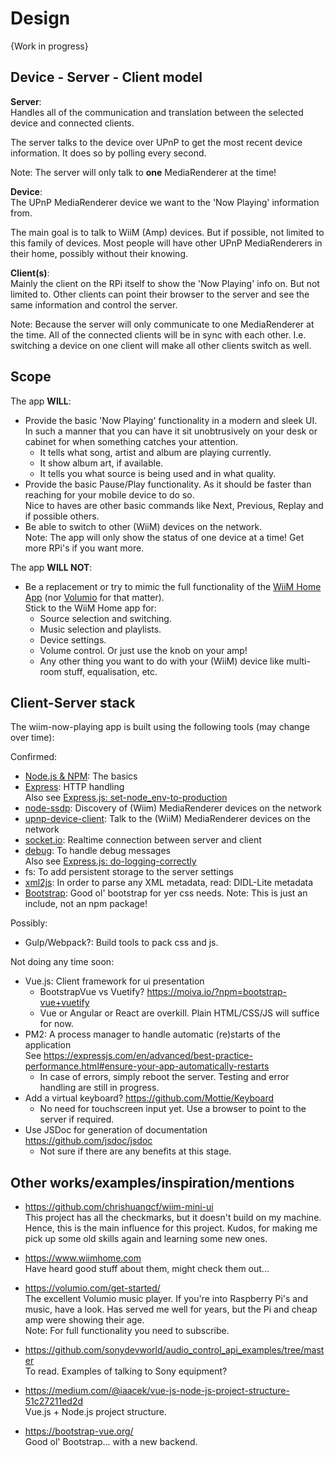 # Design

{Work in progress}

## Device - Server - Client model

**Server**:  
Handles all of the communication and translation between the selected device and connected clients.

The server talks to the device over UPnP to get the most recent device information. It does so by polling every second.

Note: The server will only talk to **one** MediaRenderer at the time!

**Device**:  
The UPnP MediaRenderer device we want to the 'Now Playing' information from.

The main goal is to talk to WiiM (Amp) devices. But if possible, not limited to this family of devices. Most people will have other UPnP MediaRenderers in their home, possibly without their knowing.

**Client(s)**:  
Mainly the client on the RPi itself to show the 'Now Playing' info on. But not limited to. Other clients can point their browser to the server and see the same information and control the server.

Note: Because the server will only communicate to one MediaRenderer at the time. All of the connected clients will be in sync with each other. I.e. switching a device on one client will make all other clients switch as well.

## Scope

The app **WILL**:

- Provide the basic 'Now Playing' functionality in a modern and sleek UI.  
  In such a manner that you can have it sit unobtrusively on your desk or cabinet for when something catches your attention.
  - It tells what song, artist and album are playing currently.
  - It show album art, if available.
  - It tells you what source is being used and in what quality.
- Provide the basic Pause/Play functionality. As it should be faster than reaching for your mobile device to do so.  
  Nice to haves are other basic commands like Next, Previous, Replay and if possible others.
- Be able to switch to other (WiiM) devices on the network.  
  Note: The app will only show the status of one device at a time! Get more RPi's if you want more.

The app **WILL NOT**:

- Be a replacement or try to mimic the full functionality of the [WiiM Home App](https://www.wiimhome.com/app) (nor [Volumio](https://volumio.com/get-started/) for that matter).  
  Stick to the WiiM Home app for:
  - Source selection and switching.
  - Music selection and playlists.
  - Device settings.
  - Volume control. Or just use the knob on your amp!
  - Any other thing you want to do with your (WiiM) device like multi-room stuff, equalisation, etc.

## Client-Server stack

The wiim-now-playing app is built using the following tools (may change over time):

Confirmed:

- [Node.js & NPM](https://nodejs.org/en): The basics
- [Express](https://www.npmjs.com/package/express): HTTP handling  
  Also see [Express.js: set-node_env-to-production](https://expressjs.com/en/advanced/best-practice-performance.html#set-node_env-to-production)
- [node-ssdp](https://www.npmjs.com/package/node-ssdp): Discovery of (Wiim) MediaRenderer devices on the network
- [upnp-device-client](https://www.npmjs.com/package/upnp-device-client): Talk to the (WiiM) MediaRenderer devices on the network
- [socket.io](https://www.npmjs.com/package/socket.io): Realtime connection between server and client
- [debug](https://www.npmjs.com/package/debug): To handle debug messages  
  Also see [Express.js: do-logging-correctly](https://expressjs.com/en/advanced/best-practice-performance.html#do-logging-correctly)
- fs: To add persistent storage to the server settings
- [xml2js](https://www.npmjs.com/package/xml2js): In order to parse any XML metadata, read: DIDL-Lite metadata
- [Bootstrap](https://getbootstrap.com/): Good ol' bootstrap for yer css needs. Note: This is just an include, not an npm package!

Possibly:

- Gulp/Webpack?: Build tools to pack css and js.

Not doing any time soon:

- Vue.js: Client framework for ui presentation
  - BootstrapVue vs Vuetify? <https://moiva.io/?npm=bootstrap-vue+vuetify>
  - Vue or Angular or React are overkill. Plain HTML/CSS/JS will suffice for now.
- PM2: A process manager to handle automatic (re)starts of the application  
  See <https://expressjs.com/en/advanced/best-practice-performance.html#ensure-your-app-automatically-restarts>
  - In case of errors, simply reboot the server. Testing and error handling are still in progress.
- Add a virtual keyboard? <https://github.com/Mottie/Keyboard>
  - No need for touchscreen input yet. Use a browser to point to the server if required.
- Use JSDoc for generation of documentation <https://github.com/jsdoc/jsdoc>
  - Not sure if there are any benefits at this stage.

## Other works/examples/inspiration/mentions

- <https://github.com/chrishuangcf/wiim-mini-ui>  
  This project has all the checkmarks, but it doesn't build on my machine.  
  Hence, this is the main influence for this project. Kudos, for making me pick up some old skills again and learning some new ones.
- <https://www.wiimhome.com>  
  Have heard good stuff about them, might check them out...
- <https://volumio.com/get-started/>  
  The excellent Volumio music player. If you're into Raspberry Pi's and music, have a look. Has served me well for years, but the Pi and cheap amp were showing their age.  
  Note: For full functionality you need to subscribe.
- <https://github.com/sonydevworld/audio_control_api_examples/tree/master>  
  To read. Examples of talking to Sony equipment?

- <https://medium.com/@iaacek/vue-js-node-js-project-structure-51c27211ed2d>  
  Vue.js + Node.js project structure.
- <https://bootstrap-vue.org/>  
  Good ol' Bootstrap... with a new backend.
